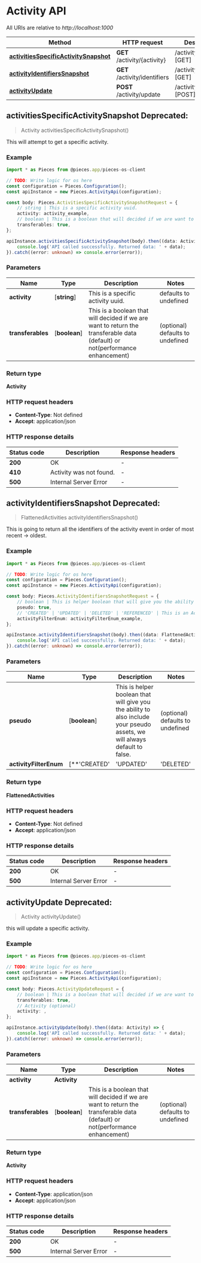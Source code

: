 # Activity API

All URIs are relative to *http://localhost:1000*

Method | HTTP request | Description
------------- | ------------- | -------------
[**activitiesSpecificActivitySnapshot**](ActivityApi#activitiesspecificactivitysnapshot) | **GET** /activity/\{activity\} | /activity/\{activity\} [GET]
[**activityIdentifiersSnapshot**](ActivityApi#activityidentifierssnapshot) | **GET** /activity/identifiers | /activity/identifiers [GET]
[**activityUpdate**](ActivityApi#activityupdate) | **POST** /activity/update | /activity/update [POST]


## **activitiesSpecificActivitySnapshot** Deprecated: 
> Activity activitiesSpecificActivitySnapshot()

This will attempt to get a specific activity.

### Example

```typescript
import * as Pieces from @pieces.app/pieces-os-client

// TODO: Write logic for os here
const configuration = Pieces.Configuration();
const apiInstance = new Pieces.ActivityApi(configuration);

const body: Pieces.ActivitiesSpecificActivitySnapshotRequest = {
    // string | This is a specific activity uuid.
    activity: activity_example,
    // boolean | This is a boolean that will decided if we are want to return the transferable data (default) or not(performance enhancement) (optional)
    transferables: true,
};

apiInstance.activitiesSpecificActivitySnapshot(body).then((data: Activity) => {
    console.log('API called successfully. Returned data: ' + data);
}).catch((error: unknown) => console.error(error));
```

### Parameters

Name | Type | Description  | Notes
------------- | ------------- | ------------- | -------------
 **activity** | [**string**] | This is a specific activity uuid. | defaults to undefined
 **transferables** | [**boolean**] | This is a boolean that will decided if we are want to return the transferable data (default) or not(performance enhancement) | (optional) defaults to undefined


### Return type

**Activity**

### HTTP request headers

- **Content-Type**: Not defined
- **Accept**: application/json


### HTTP response details
| Status code | Description | Response headers |
|-------------|-------------|------------------|
**200** | OK |  -  |
**410** | Activity was not found. |  -  |
**500** | Internal Server Error |  -  |



## **activityIdentifiersSnapshot** Deprecated: 
> FlattenedActivities activityIdentifiersSnapshot()

This is going to return all the identifiers of the activity event in order of most recent -> oldest.

### Example

```typescript
import * as Pieces from @pieces.app/pieces-os-client

// TODO: Write logic for os here
const configuration = Pieces.Configuration();
const apiInstance = new Pieces.ActivityApi(configuration);

const body: Pieces.ActivityIdentifiersSnapshotRequest = {
    // boolean | This is helper boolean that will give you the ability to also include your pseudo assets, we will always default to false. (optional)
    pseudo: true,
    // 'CREATED' | 'UPDATED' | 'DELETED' | 'REFERENCED' | This is an ActivityFilterEnum as a optional filter. Ensure you update ActivityFilterEnum if this is updated. (optional)
    activityFilterEnum: activityFilterEnum_example,
};

apiInstance.activityIdentifiersSnapshot(body).then((data: FlattenedActivities) => {
    console.log('API called successfully. Returned data: ' + data);
}).catch((error: unknown) => console.error(error));
```

### Parameters

Name | Type | Description  | Notes
------------- | ------------- | ------------- | -------------
 **pseudo** | [**boolean**] | This is helper boolean that will give you the ability to also include your pseudo assets, we will always default to false. | (optional) defaults to undefined
 **activityFilterEnum** | [**&#39;CREATED&#39; | &#39;UPDATED&#39; | &#39;DELETED&#39; | &#39;REFERENCED&#39;**]**Array\<&#39;CREATED&#39; &#124; &#39;UPDATED&#39; &#124; &#39;DELETED&#39; &#124; &#39;REFERENCED&#39;\>** | This is an ActivityFilterEnum as a optional filter. Ensure you update ActivityFilterEnum if this is updated. | (optional) defaults to undefined


### Return type

**FlattenedActivities**

### HTTP request headers

- **Content-Type**: Not defined
- **Accept**: application/json


### HTTP response details
| Status code | Description | Response headers |
|-------------|-------------|------------------|
**200** | OK |  -  |
**500** | Internal Server Error |  -  |



## **activityUpdate** Deprecated: 
> Activity activityUpdate()

this will update a specific activity.

### Example

```typescript
import * as Pieces from @pieces.app/pieces-os-client

// TODO: Write logic for os here
const configuration = Pieces.Configuration();
const apiInstance = new Pieces.ActivityApi(configuration);

const body: Pieces.ActivityUpdateRequest = {
    // boolean | This is a boolean that will decided if we are want to return the transferable data (default) or not(performance enhancement) (optional)
    transferables: true,
    // Activity (optional)
    activity: ,
};

apiInstance.activityUpdate(body).then((data: Activity) => {
    console.log('API called successfully. Returned data: ' + data);
}).catch((error: unknown) => console.error(error));
```

### Parameters

Name | Type | Description  | Notes
------------- | ------------- | ------------- | -------------
 **activity** | **Activity**|  |
 **transferables** | [**boolean**] | This is a boolean that will decided if we are want to return the transferable data (default) or not(performance enhancement) | (optional) defaults to undefined


### Return type

**Activity**

### HTTP request headers

- **Content-Type**: application/json
- **Accept**: application/json


### HTTP response details
| Status code | Description | Response headers |
|-------------|-------------|------------------|
**200** | OK |  -  |
**500** | Internal Server Error |  -  |




